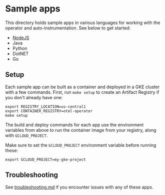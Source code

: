 # Sample apps

This directory holds sample apps in various languages for working with
the operator and auto-instrumentation. See below to get started:

* [NodeJS](nodejs)
* Java
* Python
* DotNET
* Go

## Setup

Each sample app can be built as a container and deployed in a GKE cluster with a few
commands. First, run `make setup` to create an Artifact Registry if you don't already
have one:

```
export REGISTRY_LOCATION=us-central1
export CONTAINER_REGISTRY=otel-operator
make setup
```

The build and deploy commands for each app use the environment variables from above to run
the container image from your registry, along with `GCLOUD_PROJECT`.

Make sure to set the `GCLOUD_PROJECT` environment variable before running these:

```
export GCLOUD_PROJECT=my-gke-project
```

## Troubleshooting

See [troubleshooting.md](troubleshooting.md) if you encounter issues with any of these apps.
